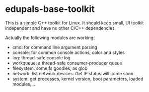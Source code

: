 # edupals-base-toolkit


This is a simple C++ toolkit for Linux. It should keep small, UI toolkit independent and have no other C/C++ dependencies.

Actually the following modules are working:
* cmd: for command line argument parsing
* console: for common console actions, color and styles
* log: thread-safe console log
* workqueue: a thread-safe consumer-producer queue
* filesystem: some fs goodies, as glob
* network: list network devices. Get IP status will come soon
* system: get processes, kernel version, boot parameters, loaded modules,...
